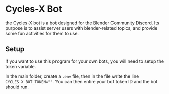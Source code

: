 # Cycles-X Bot
the Cycles-X bot is a bot designed for the Blender Community Discord. Its purpose is to assist server users with blender-related topics, and provide some fun activities for them to use.

## Setup
If you want to use this program for your own bots, you will need to setup the token variable. 

In the main folder, create a `.env` file, then in the file write the line `CYCLES_X_BOT_TOKEN=""`. You can then entire your bot token ID and the bot should run.
